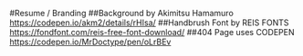 #Resume / Branding
##Background by Akimitsu Hamamuro https://codepen.io/akm2/details/rHIsa/
##Handbrush Font by REIS FONTS https://fondfont.com/reis-free-font-download/
##404 Page uses CODEPEN https://codepen.io/MrDoctype/pen/oLrBEv 